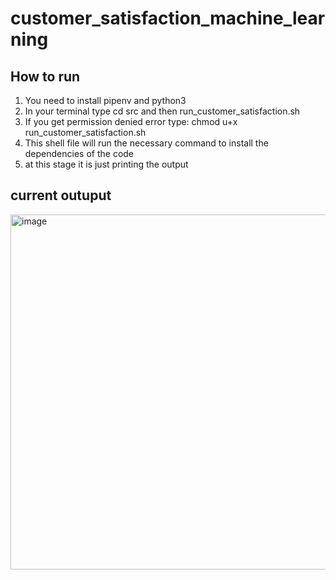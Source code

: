 # customer_satisfaction_machine_learning
## How to run 
1) You need to install pipenv and python3
2) In your terminal type cd src and then run_customer_satisfaction.sh
3) If you get permission denied error type: chmod u+x run_customer_satisfaction.sh
4) This shell file will run the necessary command to install the dependencies of the code 
5) at this stage it is just printing the output 

## current outuput
<img width="568" alt="image" src="https://user-images.githubusercontent.com/60339514/126883739-089cd32e-9daf-4b0f-a00e-6e1fcb2a5e41.png">
